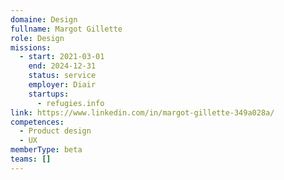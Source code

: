 ```yaml
---
domaine: Design
fullname: Margot Gillette
role: Design
missions:
  - start: 2021-03-01
    end: 2024-12-31
    status: service
    employer: Diair
    startups:
      - refugies.info
link: https://www.linkedin.com/in/margot-gillette-349a028a/
competences:
  - Product design
  - UX
memberType: beta
teams: []
---
```

